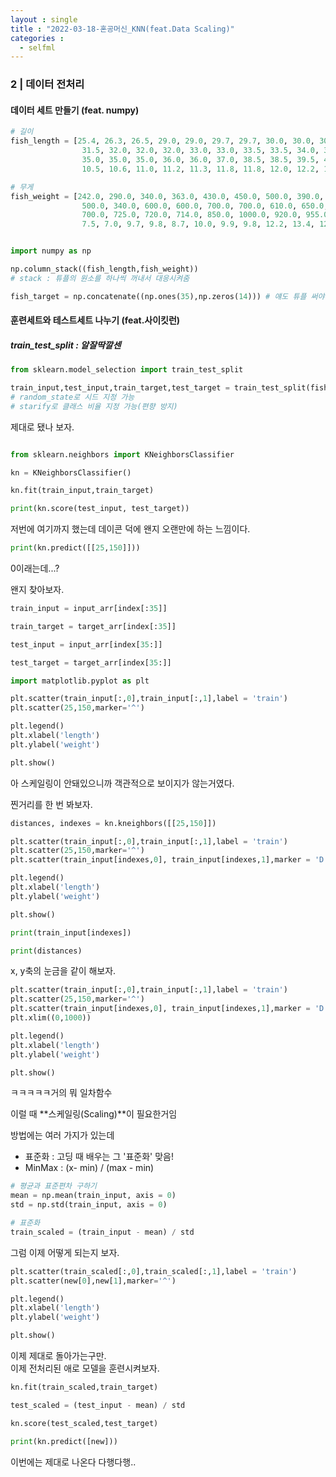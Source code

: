 ```yaml
---
layout : single
title : "2022-03-18-혼공머신_KNN(feat.Data Scaling)"
categories : 
  - selfml 
---
```


### 2 | 데이터 전처리

#### 데이터 세트 만들기 (feat. numpy)



```python
# 길이
fish_length = [25.4, 26.3, 26.5, 29.0, 29.0, 29.7, 29.7, 30.0, 30.0, 30.7, 31.0, 31.0, 
                31.5, 32.0, 32.0, 32.0, 33.0, 33.0, 33.5, 33.5, 34.0, 34.0, 34.5, 35.0, 
                35.0, 35.0, 35.0, 36.0, 36.0, 37.0, 38.5, 38.5, 39.5, 41.0, 41.0, 9.8, 
                10.5, 10.6, 11.0, 11.2, 11.3, 11.8, 11.8, 12.0, 12.2, 12.4, 13.0, 14.3, 15.0]

# 무게
fish_weight = [242.0, 290.0, 340.0, 363.0, 430.0, 450.0, 500.0, 390.0, 450.0, 500.0, 475.0, 500.0, 
                500.0, 340.0, 600.0, 600.0, 700.0, 700.0, 610.0, 650.0, 575.0, 685.0, 620.0, 680.0, 
                700.0, 725.0, 720.0, 714.0, 850.0, 1000.0, 920.0, 955.0, 925.0, 975.0, 950.0, 6.7, 
                7.5, 7.0, 9.7, 9.8, 8.7, 10.0, 9.9, 9.8, 12.2, 13.4, 12.2, 19.7, 19.9]


import numpy as np

np.column_stack((fish_length,fish_weight))
# stack : 튜플의 원소를 하나씩 꺼내서 대응시켜줌

fish_target = np.concatenate((np.ones(35),np.zeros(14))) # 얘도 튜플 써야 함
```

#### 훈련세트와 테스트세트 나누기 (feat.사이킷런)

##### train_test_split : 알잘딱깔센

```python
from sklearn.model_selection import train_test_split

train_input,test_input,train_target,test_target = train_test_split(fish_data, fish_target, random_state = 42, stratify = fish_target )
# random_state로 시드 지정 가능
# starify로 클래스 비율 지정 가능(편향 방지)
```

제대로 됐나 보자.


```python

from sklearn.neighbors import KNeighborsClassifier

kn = KNeighborsClassifier()

kn.fit(train_input,train_target)

print(kn.score(test_input, test_target))

```

저번에 여기까지 했는데 데이콘 덕에 왠지 오랜만에 하는 느낌이다.

```python
print(kn.predict([[25,150]]))
```

0이래는데...?  

왠지 찾아보자.

```python
train_input = input_arr[index[:35]]

train_target = target_arr[index[:35]]

test_input = input_arr[index[35:]]

test_target = target_arr[index[35:]]

import matplotlib.pyplot as plt

plt.scatter(train_input[:,0],train_input[:,1],label = 'train')
plt.scatter(25,150,marker='^')

plt.legend()
plt.xlabel('length')
plt.ylabel('weight')

plt.show()
```

아 스케일링이 안돼있으니까 객관적으로 보이지가 않는거였다.  

찐거리를 한 번 봐보자.

```python
distances, indexes = kn.kneighbors([[25,150]])

plt.scatter(train_input[:,0],train_input[:,1],label = 'train')
plt.scatter(25,150,marker='^')
plt.scatter(train_input[indexes,0], train_input[indexes,1],marker = 'D')

plt.legend()
plt.xlabel('length')
plt.ylabel('weight')

plt.show()

print(train_input[indexes])

print(distances)
```

x, y축의 눈금을 같이 해보자.

```python
plt.scatter(train_input[:,0],train_input[:,1],label = 'train')
plt.scatter(25,150,marker='^')
plt.scatter(train_input[indexes,0], train_input[indexes,1],marker = 'D')
plt.xlim((0,1000))

plt.legend()
plt.xlabel('length')
plt.ylabel('weight')

plt.show()
```

ㅋㅋㅋㅋㅋ거의 뭐 일차함수

이럴 때 **스케일링(Scaling)**이 필요한거임  

방법에는 여러 가지가 있는데  

* 표준화 : 고딩 때 배우는 그 '표준화' 맞음!
* MinMax : (x- min) / (max - min)

```python
# 평균과 표준편차 구하기 
mean = np.mean(train_input, axis = 0)
std = np.std(train_input, axis = 0)

# 표준화
train_scaled = (train_input - mean) / std
```

그럼 이제 어떻게 되는지 보자.

```python
plt.scatter(train_scaled[:,0],train_scaled[:,1],label = 'train')
plt.scatter(new[0],new[1],marker='^')

plt.legend()
plt.xlabel('length')
plt.ylabel('weight')

plt.show()
```

이제 제대로 돌아가는구만.  
이제 전처리된 애로 모델을 훈련시켜보자.

```python
kn.fit(train_scaled,train_target)

test_scaled = (test_input - mean) / std

kn.score(test_scaled,test_target)

print(kn.predict([new]))
```

이번에는 제대로 나온다 다행다행..
